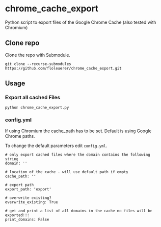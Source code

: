 # chrome_cache_export
Python script to export files of the Google Chrome Cache (also tested with Chromium)

## Clone repo
Clone the repo with Submodule.
```
git clone --recurse-submodules https://github.com/floleuerer/chrome_cache_export.git
```

## Usage

### Export all cached Files
```
python chrome_cache_export.py
```

### config.yml

If using Chromium the cache_path has to be set. Default is using Google Chrome paths.

To change the default parameters edit `config.yml`.
```
# only export cached files where the domain contains the following string
domain: ''

# location of the cache - will use default path if empty
cache_path: ''

# export path
export_path: 'export'

# overwrite existing?
overwrite_existing: True

# get and print a list of all domains in the cache no files will be exported!!!
print_domains: False
```
